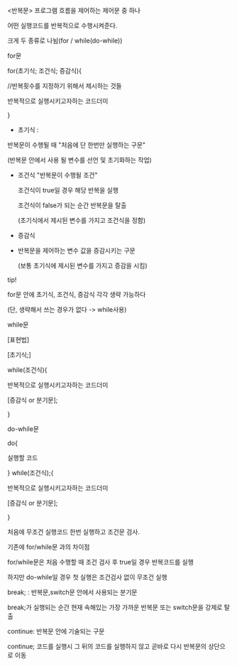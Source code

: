 <반복문>
프로그램 흐름을 제어하는 제어문 중 하나

어떤 실행코드를 반복적으로 수행시켜준다.

크게 두 종류로 나뉨(for / while(do-while))

for문

for(초기식; 조건식; 증감식){ 

//반복횟수를 지정하기 위해서 제시하는 것들

반복적으로 실행시키고자하는 코드더미

}
- 초기식 :

반복문이 수행될 때 "처음에 단 한번만 실행하는 구문"

(반복문 안에서 사용 될 변수를 선언 및 초기화하는 작업)

- 조건식
  "반복문이 수행될 조건"

  조건식이 true일 경우 해당 반복을 실행

  조건식이 false가 되는 순간 반복문을 탈출

  (초기식에서 제시된 변수를 가지고 조건식을 정함)
 - 증감식

 - 반복문을 제어하는 변수 값을 증감시키는 구문
   
   (보통 초기식에 제시된 변수를 가지고 증감을 시킴)

tip!

for문 안에 초기식, 조건식, 증감식 각각 생략 가능하다

(단, 생략해서 쓰는 경우가 없다 -> while사용)


while문

 [표현법]

[초기식;]

while(조건식){ 
	
반복적으로 실행시키고자하는 코드더미

[증감식 or 분기문];

}


do-while문

do{

실행할 코드

}
while(조건식);{ 

반복적으로 실행시키고자하는 코드더미

[증감식 or 분기문];

}

처음에 무조건 실행코드 한번 실행하고 조건문 검사.

기존에 for/while문 과의 차이점

for/while문은 처음 수행할 때 조건 검사 후 true일 경우 반복코드를 실행

하지만 do-while일 경우 첫 실행은 조건검사 없이 무조건 실행


break; : 반복문,switch문 안에서 사용되는 분기문

break;가 실행되는 순간 현재 속해있는 가장 가까운 반복문 또는 switch문을 강제로 탈출

continue: 반복문 안에 기술되는 구문

continue; 코드를 실행시 그 뒤의 코드를 실행하지 않고 곧바로 다시 반복문의 상단으로 이동
